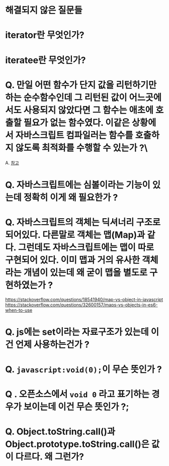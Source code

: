 #  해결되지 않은 질문들



# iterator란 무엇인가?

# iteratee란 무엇인가?

# Q. 만일 어떤 함수가 단지 값을 리턴하기만 하는 순수함수인데 그 리턴된 값이 어느곳에서도 사용되지 않았다면 그 함수는 애초에 호출할 필요가 없는 함수였다. 이같은 상황에서 자바스크립트 컴파일러는 함수를 호출하지 않도록 최적화를 수행할 수 있는가 ?\
A. [참고](https://stackoverflow.com/questions/62011982/does-javascript-v8-optimizes-unused-return-values)

# Q. 자바스크립트에는 심볼이라는 기능이 있는데 정확히 이게 왜 필요한가 ?

# Q. 자바스크립트의 객체는 딕셔너리 구조로 되어있다.  다른말로 객체는 맵(Map)과 같다. 그런데도 자바스크립트에는 맵이 따로 구현되어 있다. 이미 맵과 거의 유사한 객체라는 개념이 있는데 왜 굳이 맵을 별도로 구현하였는가 ?
https://stackoverflow.com/questions/18541940/map-vs-object-in-javascript
https://stackoverflow.com/questions/32600157/maps-vs-objects-in-es6-when-to-use


# Q. js에는 set이라는 자료구조가 있는데 이건 언제 사용하는건가 ?

# Q. `javascript:void(0);`이 무슨 뜻인가 ?

# Q . 오픈소스에서 `void 0` 라고 표기하는 경우가 보이는데 이건 무슨 뜻인가 ?;

# Q. Object.toString.call()과 Object.prototype.toString.call()은 값이 다르다. 왜 그런가?
